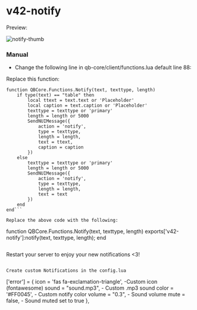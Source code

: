 # v42-notify

Preview:

![notify-thumb](https://github.com/v42-Josh/v42-notify/assets/135979159/5b79caa1-19eb-456d-9d2d-bd6869e78ad4)


### Manual

- Change the following line in qb-core/client/functions.lua default line 88: 

Replace this function:
```
function QBCore.Functions.Notify(text, texttype, length)
    if type(text) == "table" then
        local ttext = text.text or 'Placeholder'
        local caption = text.caption or 'Placeholder'
        texttype = texttype or 'primary'
        length = length or 5000
        SendNUIMessage({
            action = 'notify',
            type = texttype,
            length = length,
            text = ttext,
            caption = caption
        })
    else
        texttype = texttype or 'primary'
        length = length or 5000
        SendNUIMessage({
            action = 'notify',
            type = texttype,
            length = length,
            text = text
        })
    end
end```

Replace the above code with the following:
```
function QBCore.Functions.Notify(text, texttype, length)
    exports['v42-notify']:notify(text, texttype, length);
end
```

```
Restart your server to enjoy your new notifications <3!
```

Create custom Notifications in the config.lua
```
['error'] = {
    icon = 'fas fa-exclamation-triangle', -Custom icon (fontawesome)
    sound = "sound.mp3", - Custom .mp3 sound
    color = '#FF0045', - Custom notify color
    volume = "0.3", - Sound volume
    mute = false, - Sound muted set to true
},
```
